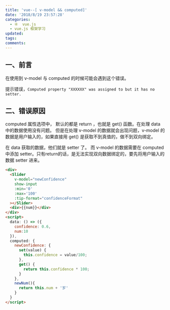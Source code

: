 ```yaml
---
title: 'vue--[ v-model && computed]'
date: '2018/8/19 23:57:28'
categories:
  - ④  vue.js
  - vue.js 框架学习
updated:
tags:
comments:
---
```

## 一、前言

在使用到 v-model 与 computed 的时候可能会遇到这个错误。

提示错误，`Computed property "XXXXXX" was assigned to but it has no setter. `

## 二、错误原因

computed 属性选项中，
默认的都是 return ，也就是 get() 函数。在处理 data 中的数据使用没有问题。
但是在处理 v-model 的数据就会出现问题，v-model 的数据是用户输入的，如果直接用 get() 是获取不到真值的，做不到双向绑定。

在 data 获取的数据，他们就是 setter 了。
而 v-model 的数据需要在 computed 中添加 setter。只有return的话，是无法实现双向数据绑定的，要先将用户输入的数据 setter 进来。

```HTML
<div>
  <Slider
    v-model="newConfidence"
    show-input
    :min='0'
    :max='100'
    :tip-format="confidenceFormat"
  ></Slider>
  <div>{{num}}</div>
</div>
<script>
  data: () => ({
    confidence: 0.6,
    num:10
  }),
  computed: {
    newConfidence: {
      set(value) {
        this.confidence = value/100;
      },
      get() {
        return this.confidence * 100;
      }
    },
    newNum(){
      return this.num + '岁'
    }
  }
</script>
```